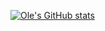 
<!--
**olerichter00/olerichter00** is a ✨ _special_ ✨ repository because its `README.md` (this file) appears on your GitHub profile.

Here are some ideas to get you started:

- 🔭 I’m currently working on ...
- 🌱 I’m currently learning ...
- 👯 I’m looking to collaborate on ...
- 🤔 I’m looking for help with ...
- 💬 Ask me about ...
- 📫 How to reach me: ...
- 😄 Pronouns: ...
- ⚡ Fun fact: ...
-->

[![Ole's GitHub stats](https://github-readme-stats.vercel.app/api?username=olerichter00&count_private=true)](https://github.com/anuraghazra/github-readme-stats)
